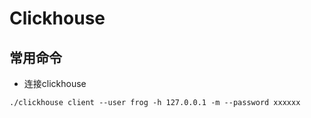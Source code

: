 # Clickhouse

## 常用命令

* 连接clickhouse

```
./clickhouse client --user frog -h 127.0.0.1 -m --password xxxxxx
```